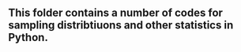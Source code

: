 ## This folder contains a number of codes for sampling distribtiuons and other statistics in Python. 

